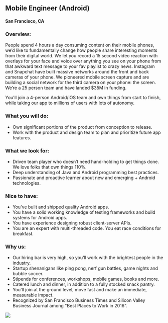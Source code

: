 ## Mobile Engineer (Android)
#### San Francisco, CA

### Overview:
People spend 4 hours a day consuming content on their mobile phones, we’d like to fundamentally change how people share interesting moments from their digital world. We let you record a 15 second video reaction with overlays for your face and voice over anything you see on your phone from that awkward text message to your fav playlist to crazy news. Instagram and Snapchat have built massive networks around the front and back cameras of your phone. We pioneered mobile screen capture and are building a social network for the third camera on your phone: the screen. We’re a 25 person team and have landed $35M in funding.

You'll join a 4-person Android/iOS team and own things from start to finish, while taking our app to millions of users with lots of autonomy.

### What you will do:
+ Own significant portions of the product from conception to release.
+ Work with the product and design team to plan and prioritize future app features.

### What we look for:
+ Driven team player who doesn’t need hand-holding to get things done. We love folks that own things 110%.
+ Deep understanding of Java and Android programming best practices.
+ Passionate and proactive learner about new and emerging + Android technologies.

### Nice to have:
+ You've built and shipped quality Android apps.
+ You have a solid working knowledge of testing frameworks and build systems for Android apps.
+ You have experience designing robust client-server APIs.
+ You are an expert with multi-threaded code. You eat race conditions for breakfast.

### Why us:
+ Our hiring bar is very high, so you’ll work with the brightest people in the industry.
+ Startup shenanigans like ping pong, nerf gun battles, game nights and bubble soccer.
+ Stipends for conferences, workshops, mobile games, books and more.
+ Catered lunch and dinner, in addition to a fully stocked snack pantry.
+ You’ll join at the ground level, move fast and make an immediate, measurable impact.
+ Recognized by San Francisco Business Times and Silicon Valley Business Journal among "Best Places to Work in 2016".


[<img src="https://dabuttonfactory.com/button.png?t=Apply&f=Calibri-Bold&ts=24&tc=fff&tshs=1&tshc=000&hp=20&vp=8&c=5&bgt=gradient&bgc=3d85c6&ebgc=073763">](https://localhost:3000/users/auth/github?job_id=s2fty29yza-mobile-engineer-android/)
